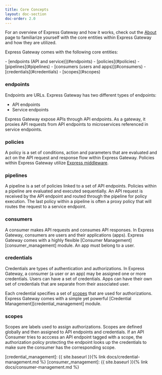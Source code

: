 ```yaml
---
title: Core Concepts
layout: doc-section
doc-order: 2.0
---
```


For an overview of Express Gateway and how it works, check out the [About](/about) page to familiarize yourself with the core entities within Express Gateway and how they are utilized.

Express Gateway comes with the following core entities:

<nav markdown="1">
- [endpoints (API and service)](#endpoints)
- [policies](#policies)
- [pipelines](#pipelines)
- [consumers (users and apps)](#consumers)
- [credentials](#credentials)
- [scopes](#scopes)
</nav>


### endpoints
Endpoints are URLs. Express Gateway has two different types of endpoints:

* API endpoints
* Service endpoints

Express Gateway expose APIs through API endpoints. As a gateway, it proxies API requests from API endpoints to microservices referenced in service endpoints.

### policies
A policy is a set of conditions, action and parameters that are evaluated and act on the API request and response flow within Express Gateway. Policies within Express Gateway utilize [Express middleware](https://expressjs.com/en/guide/using-middleware.html).

### pipelines
A pipeline is a set of policies linked to a set of API endpoints. Policies within a pipeline are evaluated and executed sequentially. An API request is received by the API endpoint and routed through the pipeline for policy execution. The last policy within a pipeline is often a proxy policy that will routes the request to a service endpoint.

### consumers
A consumer makes API requests and consumes API responses. In Express Gateway, consumers are users and their applications (apps). Express Gateway comes with a highly flexible [Consumer Management][consumer_management] module. An app must belong to a user.

### credentials
Credentials are types of authentication and authorizations. In Express Gateway, a consumer (a user or an app) may be assigned one or more credentials. Users can have a set of credentials.  Apps can have their own set of credentials that are separate from their associated user.

Each credential specifies a set of [scopes](#scopes) that are used for authorizations. Express Gateway comes with a simple yet powerful [Credential Management][credential_management] module.

### scopes
Scopes are labels used to assign authorizations. Scopes are defined globally and then assigned to API endpoints and credentials. If an API Consumer tries to acccess an API endpoint tagged with a scope, the authorization policy protecting the endpoint looks up the credentials to make sure the consumer has the corresponding scope.


[credential_management]: {{ site.baseurl }}{% link docs/credential-management.md %}
[consumer_management]: {{ site.baseurl }}{% link docs/consumer-management.md %}
